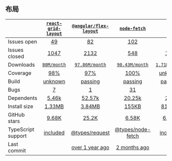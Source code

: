 ## 布局
|   | [`react-grid-layout`][b0] | [`@angular/flex-layout`][r0] | [`node-fetch`][n0] | [`ky`][k0] | [`axios`][a0] | [`superagent`][s0] |
|---|:---:|:---:|:----:|:---:|:---:|:---:|
| Issues open           | [49][IO1] | [82](https://github.com/request/request/issues?q=is%3Aissue+is%3Aopen+sort%3Aupdated-desc) | [102](https://github.com/node-fetch/node-fetch/issues?q=is%3Aissue+is%3Aopen+sort%3Aupdated-desc) | [18](https://github.com/sindresorhus/ky/issues?q=is%3Aissue+is%3Aopen+sort%3Aupdated-desc) | [165](https://github.com/axios/axios/issues?q=is%3Aissue+is%3Aopen+sort%3Aupdated-desc) | [149](https://github.com/visionmedia/superagent/issues?q=is%3Aissue+is%3Aopen+sort%3Aupdated-desc) |
| Issues closed         | [1047](https://github.com/sindresorhus/got/issues?q=is%3Aissue+is%3Aopen+sort%3Aupdated-desc)| [2132](https://github.com/request/request/issues?q=is%3Aissue+is%3Aopen+sort%3Aupdated-desc) | [548](https://github.com/node-fetch/node-fetch/issues?q=is%3Aissue+is%3Aopen+sort%3Aupdated-desc) | [175](https://github.com/sindresorhus/ky/issues?q=is%3Aissue+is%3Aopen+sort%3Aupdated-desc) | [2880](https://github.com/axios/axios/issues?q=is%3Aissue+is%3Aopen+sort%3Aupdated-desc) | [864](https://github.com/visionmedia/superagent/issues?q=is%3Aissue+is%3Aopen+sort%3Aupdated-desc) |
| Downloads             | [`80M/month`](https://www.npmjs.com/package/got) | [`97.86M/month`](https://www.npmjs.com/package/request) | [`90.43M/month`](https://www.npmjs.com/package/node-fetch) | [`1.71M/month`](https://www.npmjs.com/package/ky) | [`74.86M/month`](https://www.npmjs.com/package/axios) | [`21.25M/month`](https://www.npmjs.com/package/superagent) |
| Coverage              | [98%](https://coveralls.io/github/sindresorhus/got) | [97%](https://coveralls.io/github/request/request) | [100%](https://coveralls.io/github/bitinn/node-fetch) | [unknown](https://app.codecov.io/gh/sindresorhus/ky) | [94%](https://coveralls.io/github/mzabriskie/axios) | [94.6%](https://app.codecov.io/gh/visionmedia/superagent) |
| Build                 | [unknown](https://travis-ci.com/github/sindresorhus/got) | [passing](https://travis-ci.org/github/request/request) | [passing](https://travis-ci.org/github/bitinn/node-fetch) | [passing](https://travis-ci.com/github/sindresorhus/ky) | [failing](https://travis-ci.org/github/axios/axios) | [passing](https://travis-ci.org/github/visionmedia/superagent) |
| Bugs                  | [7](https://github.com/sindresorhus/got/issues?q=is%3Aissue+is%3Aopen+sort%3Aupdated-desc+label%3Abug) | [1](https://github.com/request/request/issues?q=is%3Aissue+is%3Aopen+sort%3Aupdated-desc+label%3A%22Needs+investigation%22) | [31](https://github.com/node-fetch/node-fetch/issues?q=is%3Aissue+is%3Aopen+sort%3Aupdated-desc+label%3Abug) | [4](https://github.com/sindresorhus/ky/issues?q=is%3Aissue+is%3Aopen+sort%3Aupdated-desc+label%3Abug) | [5](https://github.com/axios/axios/issues?q=is%3Aissue+is%3Aopen+sort%3Aupdated-desc+label%3A%22type%3Aconfirmed+bug%22) | [3](https://github.com/visionmedia/superagent/issues?q=is%3Aissue+is%3Aopen+sort%3Aupdated-desc+label%3ABug) |
| Dependents            | [5.46k](https://www.npmjs.com/package/got?activeTab=dependents) | [52.57k](https://www.npmjs.com/package/request?activeTab=dependents) | [20.25k](https://www.npmjs.com/package/node-fetch?activeTab=dependents) | [206](https://www.npmjs.com/package/ky?activeTab=dependents) | [59.17k](https://www.npmjs.com/package/axios?activeTab=dependents) | [8.52k](https://www.npmjs.com/package/superagent) |
| Install size          | [1.33MB](https://packagephobia.com/result?p=got) | [3.84MB](https://packagephobia.com/result?p=request) | [155KB](https://packagephobia.com/result?p=node-fetch) | [81.1KB](https://packagephobia.com/result?p=ky) | [388KB](https://packagephobia.com/result?p=axios) | [1.70MB](https://packagephobia.com/result?p=superagent) |
| GitHub stars          | [9.68K](https://github.com/sindresorhus/got) | [25.2K](https://github.com/request/request) | [6.58K](https://github.com/node-fetch/node-fetch) | [6.59K](https://github.com/sindresorhus/ky) | [85.69K](https://github.com/axios/axios) | [15.73K](https://github.com/visionmedia/superagent) |
| TypeScript support    | [included](https://github.com/sindresorhus/got) | [@types/request](https://github.com/request/request) | [@types/node-fetch](https://github.com/node-fetch/node-fetch) | [included](https://github.com/sindresorhus/ky) | [included](https://github.com/axios/axios) | [@types/superagent](https://github.com/visionmedia/superagent) |
| Last commit           |  | [over 1 year ago](https://github.com/request/request/commits) | [2 months ago](https://github.com/node-fetch/node-fetch/commits) |  | [about 1 month ago](https://github.com/axios/axios/commits) | [5 months ago](https://github.com/visionmedia/superagent/commits) |

[k0]: https://github.com/sindresorhus/ky
[r0]: https://github.com/request/request
[n0]: https://github.com/node-fetch/node-fetch
[a0]: https://github.com/axios/axios
[b0]: https://github.com/react-grid-layout/react-grid-layout
[s0]: https://github.com/visionmedia/superagent
[IO1]: https://github.com/sindresorhus/got/issues?q=is%3Aissue+is%3Aopen+sort%3Aupdated-desc
